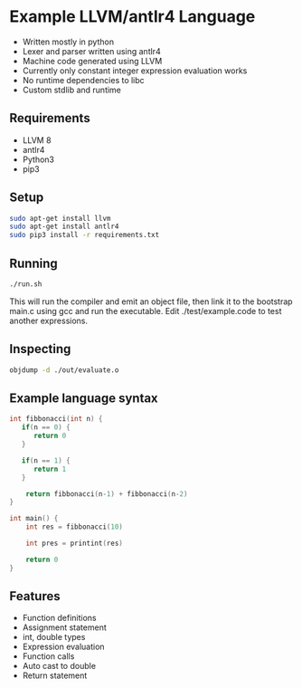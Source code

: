 # Example LLVM/antlr4 Language

- Written mostly in python
- Lexer and parser written using antlr4
- Machine code generated using LLVM
- Currently only constant integer expression evaluation works
- No runtime dependencies to libc
- Custom stdlib and runtime 

## Requirements
- LLVM 8
- antlr4
- Python3
- pip3

## Setup

```bash
sudo apt-get install llvm
sudo apt-get install antlr4
sudo pip3 install -r requirements.txt
```

## Running
```bash
./run.sh
```
This will run the compiler and emit an object file, then link it to the bootstrap main.c using gcc and run the executable.
Edit ./test/example.code to test another expressions.

## Inspecting
```bash
objdump -d ./out/evaluate.o
```

## Example language syntax

```c
int fibbonacci(int n) {
   if(n == 0) {
      return 0
   }

   if(n == 1) {
      return 1
   }

    return fibbonacci(n-1) + fibbonacci(n-2)
}

int main() {
    int res = fibbonacci(10)

    int pres = printint(res)

    return 0
}
```

## Features
- Function definitions
- Assignment statement
- int, double types
- Expression evaluation
- Function calls
- Auto cast to double
- Return statement
